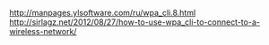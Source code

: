 http://manpages.ylsoftware.com/ru/wpa_cli.8.html
http://sirlagz.net/2012/08/27/how-to-use-wpa_cli-to-connect-to-a-wireless-network/